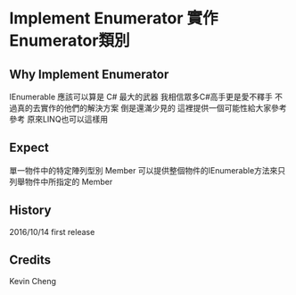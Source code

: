 # Implement Enumerator 實作Enumerator類別

## Why Implement Enumerator

IEnumerable<T> 應該可以算是 C# 最大的武器
我相信眾多C#高手更是愛不釋手
不過真的去實作的他們的解決方案 倒是還滿少見的
這裡提供一個可能性給大家參考參考
原來LINQ也可以這樣用

## Expect

單一物件中的特定陣列型別 Member
可以提供整個物件的IEnumerable方法來只列舉物件中所指定的 Member

## History

2016/10/14 first release

## Credits

Kevin Cheng
